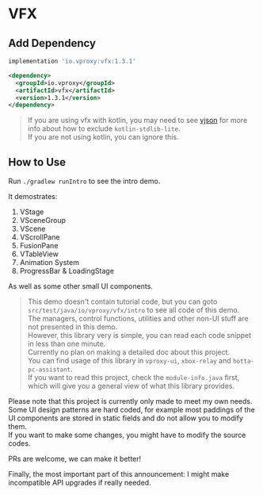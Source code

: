 # VFX

## Add Dependency

```groovy
implementation 'io.vproxy:vfx:1.3.1'
```

```xml
<dependency>
  <groupId>io.vproxy</groupId>
  <artifactId>vfx</artifactId>
  <version>1.3.1</version>
</dependency>
```

> If you are using vfx with kotlin, you may need to see [vjson](https://github.com/wkgcass/vjson) for more info about how to exclude `kotlin-stdlib-lite`.  
> If you are not using kotlin, you can ignore this.

## How to Use

Run `./gradlew runIntro` to see the intro demo.

It demostrates:

1. VStage
2. VSceneGroup
3. VScene
4. VScrollPane
5. FusionPane
6. VTableView
7. Animation System
8. ProgressBar & LoadingStage

As well as some other small UI components.

> This demo doesn't contain tutorial code, but you can goto `src/test/java/io/vproxy/vfx/intro` to see all code of this demo.  
> The managers, control functions, utilities and other non-UI stuff are not presented in this demo.  
> However, this library very is simple, you can read each code snippet in less than one minute.  
> Currently no plan on making a detailed doc about this project.  
> You can find usage of this library in `vproxy-ui`, `xbox-relay` and `hotta-pc-assistant`.  
> If you want to read this project, check the `module-info.java` first, which will give you a general view of what this library provides.

Please note that this project is currently only made to meet my own needs. Some UI design patterns are hard coded, for example most paddings of the UI components are stored in static fields and do not allow you to modify them.  
If you want to make some changes, you might have to modify the source codes.

PRs are welcome, we can make it better!

Finally, the most important part of this announcement: I might make incompatible API upgrades if really needed.
